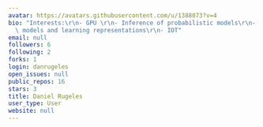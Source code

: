 ```yaml
---
avatar: https://avatars.githubusercontent.com/u/1388073?v=4
bio: "Interests:\r\n- GPU \r\n- Inference of probabilistic models\r\n- Probabilistic\
  \ models and learning representations\r\n- IOT"
email: null
followers: 6
following: 2
forks: 1
login: danrugeles
open_issues: null
public_repos: 16
stars: 3
title: Daniel Rugeles
user_type: User
website: null
---
```

